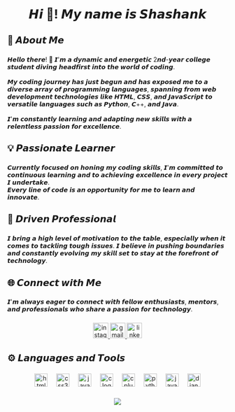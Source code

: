 <h1 align="center">𝙃𝙞 👋! 𝙈𝙮 𝙣𝙖𝙢𝙚 𝙞𝙨 𝙎𝙝𝙖𝙨𝙝𝙖𝙣𝙠⁣⁣</h1>

###

<h2 align="left">🚀 𝘼𝙗𝙤𝙪𝙩 𝙈𝙚</h2>

###

<p align="left">𝙃𝙚𝙡𝙡𝙤 𝙩𝙝𝙚𝙧𝙚! 👋 𝙄'𝙢 𝙖 𝙙𝙮𝙣𝙖𝙢𝙞𝙘 𝙖𝙣𝙙 𝙚𝙣𝙚𝙧𝙜𝙚𝙩𝙞𝙘 2𝙣𝙙-𝙮𝙚𝙖𝙧 𝙘𝙤𝙡𝙡𝙚𝙜𝙚 𝙨𝙩𝙪𝙙𝙚𝙣𝙩 𝙙𝙞𝙫𝙞𝙣𝙜 𝙝𝙚𝙖𝙙𝙛𝙞𝙧𝙨𝙩 𝙞𝙣𝙩𝙤 𝙩𝙝𝙚 𝙬𝙤𝙧𝙡𝙙 𝙤𝙛 𝙘𝙤𝙙𝙞𝙣𝙜. <br><br>𝙈𝙮 𝙘𝙤𝙙𝙞𝙣𝙜 𝙟𝙤𝙪𝙧𝙣𝙚𝙮 𝙝𝙖𝙨 𝙟𝙪𝙨𝙩 𝙗𝙚𝙜𝙪𝙣 𝙖𝙣𝙙 𝙝𝙖𝙨 𝙚𝙭𝙥𝙤𝙨𝙚𝙙 𝙢𝙚 𝙩𝙤 𝙖 𝙙𝙞𝙫𝙚𝙧𝙨𝙚 𝙖𝙧𝙧𝙖𝙮 𝙤𝙛 𝙥𝙧𝙤𝙜𝙧𝙖𝙢𝙢𝙞𝙣𝙜 𝙡𝙖𝙣𝙜𝙪𝙖𝙜𝙚𝙨, 𝙨𝙥𝙖𝙣𝙣𝙞𝙣𝙜 𝙛𝙧𝙤𝙢 𝙬𝙚𝙗 𝙙𝙚𝙫𝙚𝙡𝙤𝙥𝙢𝙚𝙣𝙩 𝙩𝙚𝙘𝙝𝙣𝙤𝙡𝙤𝙜𝙞𝙚𝙨 𝙡𝙞𝙠𝙚 𝙃𝙏𝙈𝙇, 𝘾𝙎𝙎, 𝙖𝙣𝙙 𝙅𝙖𝙫𝙖𝙎𝙘𝙧𝙞𝙥𝙩 𝙩𝙤 𝙫𝙚𝙧𝙨𝙖𝙩𝙞𝙡𝙚 𝙡𝙖𝙣𝙜𝙪𝙖𝙜𝙚𝙨 𝙨𝙪𝙘𝙝 𝙖𝙨 𝙋𝙮𝙩𝙝𝙤𝙣, 𝘾++, 𝙖𝙣𝙙 𝙅𝙖𝙫𝙖. <br><br>𝙄'𝙢 𝙘𝙤𝙣𝙨𝙩𝙖𝙣𝙩𝙡𝙮 𝙡𝙚𝙖𝙧𝙣𝙞𝙣𝙜 𝙖𝙣𝙙 𝙖𝙙𝙖𝙥𝙩𝙞𝙣𝙜 𝙣𝙚𝙬 𝙨𝙠𝙞𝙡𝙡𝙨 𝙬𝙞𝙩𝙝 𝙖 𝙧𝙚𝙡𝙚𝙣𝙩𝙡𝙚𝙨𝙨 𝙥𝙖𝙨𝙨𝙞𝙤𝙣 𝙛𝙤𝙧 𝙚𝙭𝙘𝙚𝙡𝙡𝙚𝙣𝙘𝙚.</p>

###

<h2 align="left">💡 𝙋𝙖𝙨𝙨𝙞𝙤𝙣𝙖𝙩𝙚 𝙇𝙚𝙖𝙧𝙣𝙚𝙧</h2>

###

<p align="left">𝘾𝙪𝙧𝙧𝙚𝙣𝙩𝙡𝙮 𝙛𝙤𝙘𝙪𝙨𝙚𝙙 𝙤𝙣 𝙝𝙤𝙣𝙞𝙣𝙜 𝙢𝙮 𝙘𝙤𝙙𝙞𝙣𝙜 𝙨𝙠𝙞𝙡𝙡𝙨, 𝙄'𝙢 𝙘𝙤𝙢𝙢𝙞𝙩𝙩𝙚𝙙 𝙩𝙤 𝙘𝙤𝙣𝙩𝙞𝙣𝙪𝙤𝙪𝙨 𝙡𝙚𝙖𝙧𝙣𝙞𝙣𝙜 𝙖𝙣𝙙 𝙩𝙤 𝙖𝙘𝙝𝙞𝙚𝙫𝙞𝙣𝙜 𝙚𝙭𝙘𝙚𝙡𝙡𝙚𝙣𝙘𝙚 𝙞𝙣 𝙚𝙫𝙚𝙧𝙮 𝙥𝙧𝙤𝙟𝙚𝙘𝙩 𝙄 𝙪𝙣𝙙𝙚𝙧𝙩𝙖𝙠𝙚.<br>𝙀𝙫𝙚𝙧𝙮 𝙡𝙞𝙣𝙚 𝙤𝙛 𝙘𝙤𝙙𝙚 𝙞𝙨 𝙖𝙣 𝙤𝙥𝙥𝙤𝙧𝙩𝙪𝙣𝙞𝙩𝙮 𝙛𝙤𝙧 𝙢𝙚 𝙩𝙤 𝙡𝙚𝙖𝙧𝙣 𝙖𝙣𝙙 𝙞𝙣𝙣𝙤𝙫𝙖𝙩𝙚.</p>

###

<h2 align="left">🌟 𝘿𝙧𝙞𝙫𝙚𝙣 𝙋𝙧𝙤𝙛𝙚𝙨𝙨𝙞𝙤𝙣𝙖𝙡</h2>

###

<p align="left">𝙄 𝙗𝙧𝙞𝙣𝙜 𝙖 𝙝𝙞𝙜𝙝 𝙡𝙚𝙫𝙚𝙡 𝙤𝙛 𝙢𝙤𝙩𝙞𝙫𝙖𝙩𝙞𝙤𝙣 𝙩𝙤 𝙩𝙝𝙚 𝙩𝙖𝙗𝙡𝙚, 𝙚𝙨𝙥𝙚𝙘𝙞𝙖𝙡𝙡𝙮 𝙬𝙝𝙚𝙣 𝙞𝙩 𝙘𝙤𝙢𝙚𝙨 𝙩𝙤 𝙩𝙖𝙘𝙠𝙡𝙞𝙣𝙜 𝙩𝙤𝙪𝙜𝙝 𝙞𝙨𝙨𝙪𝙚𝙨. 𝙄 𝙗𝙚𝙡𝙞𝙚𝙫𝙚 𝙞𝙣 𝙥𝙪𝙨𝙝𝙞𝙣𝙜 𝙗𝙤𝙪𝙣𝙙𝙖𝙧𝙞𝙚𝙨 𝙖𝙣𝙙 𝙘𝙤𝙣𝙨𝙩𝙖𝙣𝙩𝙡𝙮 𝙚𝙫𝙤𝙡𝙫𝙞𝙣𝙜 𝙢𝙮 𝙨𝙠𝙞𝙡𝙡 𝙨𝙚𝙩 𝙩𝙤 𝙨𝙩𝙖𝙮 𝙖𝙩 𝙩𝙝𝙚 𝙛𝙤𝙧𝙚𝙛𝙧𝙤𝙣𝙩 𝙤𝙛 𝙩𝙚𝙘𝙝𝙣𝙤𝙡𝙤𝙜𝙮.</p>

###

<h2 align="left">🌐 𝘾𝙤𝙣𝙣𝙚𝙘𝙩 𝙬𝙞𝙩𝙝 𝙈𝙚</h2>

###

<p align="left">𝙄'𝙢 𝙖𝙡𝙬𝙖𝙮𝙨 𝙚𝙖𝙜𝙚𝙧 𝙩𝙤 𝙘𝙤𝙣𝙣𝙚𝙘𝙩 𝙬𝙞𝙩𝙝 𝙛𝙚𝙡𝙡𝙤𝙬 𝙚𝙣𝙩𝙝𝙪𝙨𝙞𝙖𝙨𝙩𝙨, 𝙢𝙚𝙣𝙩𝙤𝙧𝙨, 𝙖𝙣𝙙 𝙥𝙧𝙤𝙛𝙚𝙨𝙨𝙞𝙤𝙣𝙖𝙡𝙨 𝙬𝙝𝙤 𝙨𝙝𝙖𝙧𝙚 𝙖 𝙥𝙖𝙨𝙨𝙞𝙤𝙣 𝙛𝙤𝙧 𝙩𝙚𝙘𝙝𝙣𝙤𝙡𝙤𝙜𝙮.</p>

###

<div align="center">
  <a href="https://www.instagram.com/shashank.060" target="_blank">
    <img src="https://img.shields.io/static/v1?message=Instagram&logo=instagram&label=&color=E4405F&logoColor=white&labelColor=&style=for-the-badge" height="35" alt="instagram logo"  />
  </a>
  <a href="mailto:shashankpd2606@gmail.com" target="_blank">
    <img src="https://img.shields.io/static/v1?message=Gmail&logo=gmail&label=&color=D14836&logoColor=white&labelColor=&style=for-the-badge" height="35" alt="gmail logo"  />
  </a>
  <a href="https://www.linkedin.com/in/shashank-pd" target="_blank">
    <img src="https://img.shields.io/static/v1?message=LinkedIn&logo=linkedin&label=&color=0077B5&logoColor=white&labelColor=&style=for-the-badge" height="35" alt="linkedin logo"  />
  </a>
</div>

###

<h2 align="left">⚙️ 𝙇𝙖𝙣𝙜𝙪𝙖𝙜𝙚𝙨 𝙖𝙣𝙙 𝙏𝙤𝙤𝙡𝙨</h2>

###

<div align="center">
  <img src="https://cdn.jsdelivr.net/gh/devicons/devicon/icons/html5/html5-plain-wordmark.svg" height="30" alt="html5 logo"  />
  <img width="12" />
  <img src="https://cdn.jsdelivr.net/gh/devicons/devicon/icons/css3/css3-plain-wordmark.svg" height="30" alt="css3 logo"  />
  <img width="12" />
  <img src="https://cdn.jsdelivr.net/gh/devicons/devicon/icons/javascript/javascript-plain.svg" height="30" alt="javascript logo"  />
  <img width="12" />
  <img src="https://cdn.jsdelivr.net/gh/devicons/devicon/icons/c/c-original.svg" height="30" alt="c logo"  />
  <img width="12" />
  <img src="https://cdn.jsdelivr.net/gh/devicons/devicon/icons/cplusplus/cplusplus-line.svg" height="30" alt="cplusplus logo"  />
  <img width="12" />
  <img src="https://cdn.jsdelivr.net/gh/devicons/devicon/icons/python/python-original-wordmark.svg" height="30" alt="python logo"  />
  <img width="12" />
  <img src="https://cdn.jsdelivr.net/gh/devicons/devicon/icons/java/java-original-wordmark.svg" height="30" alt="java logo"  />
  <img width="12" />
  <img src="https://cdn.jsdelivr.net/gh/devicons/devicon/icons/django/django-plain.svg" height="30" alt="django logo"  />
</div>

###

<div align="center">
  <img src="https://profile-counter.glitch.me/shashank-pd/count.svg?"  />
</div>

###
